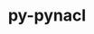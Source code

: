 ---
title: "py-pynacl"
layout: cache
categories: [package, v0.19]
meta: {"versions": ["1.5.0"], "compilers": ["gcc@=11.1.0", "oneapi@=2022.1.0"], "oss": ["ubuntu20.04"], "platforms": ["linux"], "targets": ["x86_64"], "stacks": ["e4s", "e4s-oneapi"], "num_specs": 2, "num_specs_by_stack": {"e4s": 1, "e4s-oneapi": 1}}
spec_details: [{"hash": "mpekulykqr7qlpaawbpbilmr5of4jw4k", "compiler": "gcc@=11.1.0", "versions": ["1.5.0"], "os": "ubuntu20.04", "platform": "linux", "target": "x86_64", "variants": ["build_system=python_pip"], "stacks": ["e4s"], "size": "-", "tarball": "https://binaries.spack.io/releases/v0.19/build_cache/linux-ubuntu20.04-x86_64/gcc-11.1.0/py-pynacl-1.5.0/linux-ubuntu20.04-x86_64-gcc-11.1.0-py-pynacl-1.5.0-mpekulykqr7qlpaawbpbilmr5of4jw4k.spack"}, {"hash": "pcbjrfrgv4vwvg2rd5srrrpgme7pfrdl", "compiler": "oneapi@=2022.1.0", "versions": ["1.5.0"], "os": "ubuntu20.04", "platform": "linux", "target": "x86_64", "variants": ["build_system=python_pip"], "stacks": ["e4s-oneapi"], "size": "-", "tarball": "https://binaries.spack.io/releases/v0.19/build_cache/linux-ubuntu20.04-x86_64/oneapi-2022.1.0/py-pynacl-1.5.0/linux-ubuntu20.04-x86_64-oneapi-2022.1.0-py-pynacl-1.5.0-pcbjrfrgv4vwvg2rd5srrrpgme7pfrdl.spack"}]
---